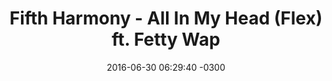 ---
layout: post
title: "Fifth Harmony - All In My Head (Flex) ft. Fetty Wap"
date: 2016-06-30 06:29:40 -0300
tags: [Fifth Harmony, Fetty Wap]
video_id: jsbeemdD2rQ
---
